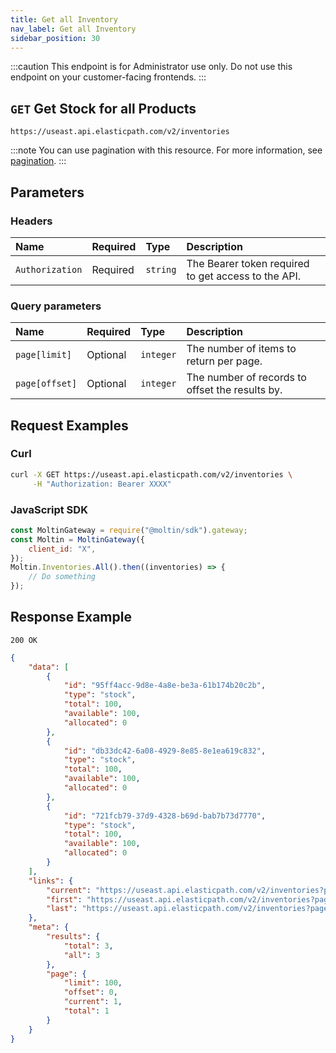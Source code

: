 ```yaml
---
title: Get all Inventory
nav_label: Get all Inventory
sidebar_position: 30
---
```


:::caution
This endpoint is for Administrator use only. Do not use this endpoint on your customer-facing frontends.
:::

## `GET` Get Stock for all Products

```http
https://useast.api.elasticpath.com/v2/inventories
```

:::note
You can use pagination with this resource. For more information, see [pagination](/docs/api-overview/pagination).
:::

## Parameters

### Headers

| Name            | Required | Type     | Description                                         |
|:----------------|:---------|:---------|:----------------------------------------------------|
| `Authorization` | Required | `string` | The Bearer token required to get access to the API. |

### Query parameters

| Name           | Required | Type      | Description                                     |
|:---------------|:---------|:----------|:------------------------------------------------|
| `page[limit]`  | Optional | `integer` | The number of items to return per page.         |
| `page[offset]` | Optional | `integer` | The number of records to offset the results by. |

## Request Examples

### Curl

```bash
curl -X GET https://useast.api.elasticpath.com/v2/inventories \
     -H "Authorization: Bearer XXXX"
```

### JavaScript SDK

```javascript
const MoltinGateway = require("@moltin/sdk").gateway;
const Moltin = MoltinGateway({
    client_id: "X",
});
Moltin.Inventories.All().then((inventories) => {
    // Do something
});
```

## Response Example

`200 OK`

```json
{
    "data": [
        {
            "id": "95ff4acc-9d8e-4a8e-be3a-61b174b20c2b",
            "type": "stock",
            "total": 100,
            "available": 100,
            "allocated": 0
        },
        {
            "id": "db33dc42-6a08-4929-8e85-8e1ea619c832",
            "type": "stock",
            "total": 100,
            "available": 100,
            "allocated": 0
        },
        {
            "id": "721fcb79-37d9-4328-b69d-bab7b73d7770",
            "type": "stock",
            "total": 100,
            "available": 100,
            "allocated": 0
        }
    ],
    "links": {
        "current": "https://useast.api.elasticpath.com/v2/inventories?page[offset]=0&page[limit]=50",
        "first": "https://useast.api.elasticpath.com/v2/inventories?page[offset]=0&page[limit]=50",
        "last": "https://useast.api.elasticpath.com/v2/inventories?page[offset]=0&page[limit]=50"
    },
    "meta": {
        "results": {
            "total": 3,
            "all": 3
        },
        "page": {
            "limit": 100,
            "offset": 0,
            "current": 1,
            "total": 1
        }
    }
}
```

